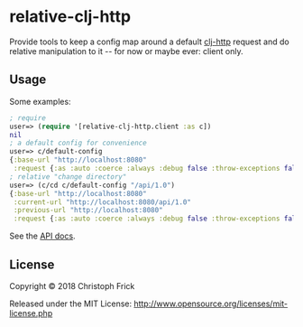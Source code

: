 # relative-clj-http

Provide tools to keep a config map around a default
[clj-http](https://github.com/dakrone/clj-http) request and do relative
manipulation to it -- for now or maybe ever: client only.

## Usage

Some examples:

```clojure
; require
user=> (require '[relative-clj-http.client :as c])
nil
; a default config for convenience
user=> c/default-config
{:base-url "http://localhost:8080"
 :request {:as :auto :coerce :always :debug false :throw-exceptions false}}
; relative "change directory"
user=> (c/cd c/default-config "/api/1.0")
{:base-url "http://localhost:8080"
 :current-url "http://localhost:8080/api/1.0"
 :previous-url "http://localhost:8080"
 :request {:as :auto :coerce :always :debug false :throw-exceptions false}}

```

See the [API docs](https://christoph-frick.github.io/relative-clj-http/).

## License

Copyright © 2018 Christoph Frick

Released under the MIT License: http://www.opensource.org/licenses/mit-license.php
